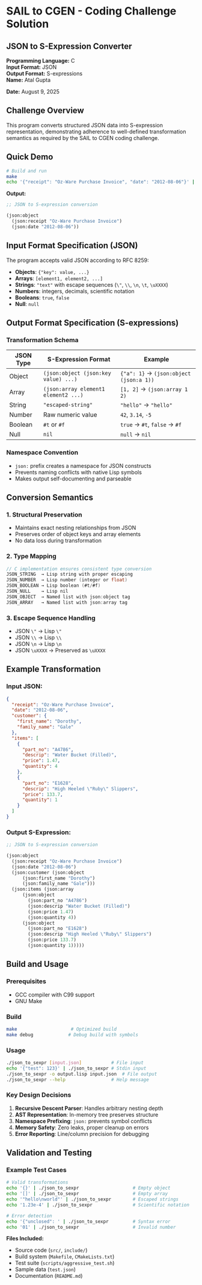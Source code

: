 # SAIL to CGEN - Coding Challenge Solution

## JSON to S-Expression Converter

**Programming Language:** C   
**Input Format:** JSON   
**Output Format:** S-expressions   
**Name:** Atal Gupta

**Date:** August 9, 2025

## Challenge Overview

This program converts structured JSON data into S-expression representation, demonstrating adherence to well-defined transformation semantics as required by the SAIL to CGEN coding challenge.

## Quick Demo

```bash
# Build and run
make
echo '{"receipt": "Oz-Ware Purchase Invoice", "date": "2012-08-06"}' | ./json_to_sexpr
```

**Output:**
```lisp
;; JSON to S-expression conversion

(json:object
  (json:receipt "Oz-Ware Purchase Invoice")
  (json:date "2012-08-06"))
```

## Input Format Specification (JSON)

The program accepts valid JSON according to RFC 8259:
- **Objects**: `{"key": value, ...}`
- **Arrays**: `[element1, element2, ...]`
- **Strings**: `"text"` with escape sequences (`\"`, `\\`, `\n`, `\t`, `\uXXXX`)
- **Numbers**: integers, decimals, scientific notation
- **Booleans**: `true`, `false`
- **Null**: `null`

## Output Format Specification (S-expressions)

### Transformation Schema

| JSON Type | S-Expression Format | Example |
|-----------|-------------------|---------|
| Object | `(json:object (json:key value) ...)` | `{"a": 1}` → `(json:object (json:a 1))` |
| Array | `(json:array element1 element2 ...)` | `[1, 2]` → `(json:array 1 2)` |
| String | `"escaped-string"` | `"hello"` → `"hello"` |
| Number | Raw numeric value | `42`, `3.14`, `-5` |
| Boolean | `#t` or `#f` | `true` → `#t`, `false` → `#f` |
| Null | `nil` | `null` → `nil` |

### Namespace Convention
- `json:` prefix creates a namespace for JSON constructs
- Prevents naming conflicts with native Lisp symbols
- Makes output self-documenting and parseable

## Conversion Semantics

### 1. Structural Preservation
- Maintains exact nesting relationships from JSON
- Preserves order of object keys and array elements
- No data loss during transformation

### 2. Type Mapping
```c
// C implementation ensures consistent type conversion
JSON_STRING  → Lisp string with proper escaping
JSON_NUMBER  → Lisp number (integer or float)
JSON_BOOLEAN → Lisp boolean (#t/#f)
JSON_NULL    → Lisp nil
JSON_OBJECT  → Named list with json:object tag
JSON_ARRAY   → Named list with json:array tag
```

### 3. Escape Sequence Handling
- JSON `\"` → Lisp `\"`
- JSON `\\` → Lisp `\\`
- JSON `\n` → Lisp `\n`
- JSON `\uXXXX` → Preserved as `\uXXXX`

## Example Transformation

### Input JSON:
```json
{
  "receipt": "Oz-Ware Purchase Invoice",
  "date": "2012-08-06",
  "customer": {
    "first_name": "Dorothy",
    "family_name": "Gale"
  },
  "items": [
    {
      "part_no": "A4786",
      "descrip": "Water Bucket (Filled)",
      "price": 1.47,
      "quantity": 4
    },
    {
      "part_no": "E1628",
      "descrip": "High Heeled \"Ruby\" Slippers", 
      "price": 133.7,
      "quantity": 1
    }
  ]
}
```

### Output S-Expression:
```lisp
;; JSON to S-expression conversion

(json:object
  (json:receipt "Oz-Ware Purchase Invoice")
  (json:date "2012-08-06")
  (json:customer (json:object
      (json:first_name "Dorothy")
      (json:family_name "Gale")))
  (json:items (json:array
      (json:object
        (json:part_no "A4786")
        (json:descrip "Water Bucket (Filled)")
        (json:price 1.47)
        (json:quantity 4))
      (json:object
        (json:part_no "E1628")
        (json:descrip "High Heeled \"Ruby\" Slippers")
        (json:price 133.7)
        (json:quantity 1)))))
```

## Build and Usage

### Prerequisites
- GCC compiler with C99 support
- GNU Make

### Build
```bash
make                    # Optimized build
make debug             # Debug build with symbols
```

### Usage
```bash
./json_to_sexpr [input.json]           # File input
echo '{"test": 123}' | ./json_to_sexpr # Stdin input
./json_to_sexpr -o output.lisp input.json  # File output
./json_to_sexpr --help                 # Help message
```


### Key Design Decisions

1. **Recursive Descent Parser**: Handles arbitrary nesting depth
2. **AST Representation**: In-memory tree preserves structure
3. **Namespace Prefixing**: `json:` prevents symbol conflicts
4. **Memory Safety**: Zero leaks, proper cleanup on errors
5. **Error Reporting**: Line/column precision for debugging

## Validation and Testing



### Example Test Cases
```bash
# Valid transformations
echo '{}' | ./json_to_sexpr                    # Empty object
echo '[]' | ./json_to_sexpr                    # Empty array  
echo '"hello\nworld"' | ./json_to_sexpr        # Escaped strings
echo '1.23e-4' | ./json_to_sexpr               # Scientific notation

# Error detection
echo '{"unclosed": ' | ./json_to_sexpr         # Syntax error
echo '01' | ./json_to_sexpr                    # Invalid number
```



**Files Included:**
- Source code (`src/`, `include/`)
- Build system (`Makefile`, `CMakeLists.txt`)
- Test suite (`scripts/aggressive_test.sh`)
- Sample data (`test.json`)
- Documentation (`README.md`)

